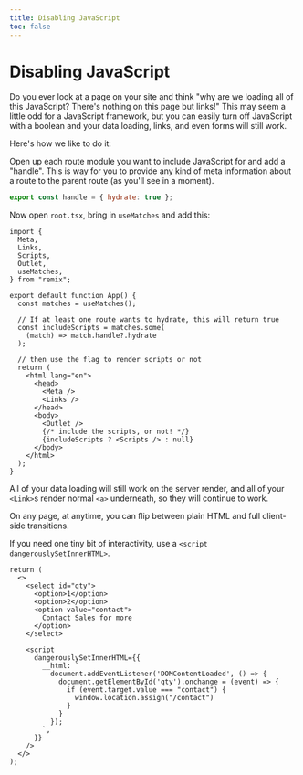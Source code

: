```yaml
---
title: Disabling JavaScript
toc: false
---
```


# Disabling JavaScript

Do you ever look at a page on your site and think "why are we loading all of this JavaScript? There's nothing on this page but links!" This may seem a little odd for a JavaScript framework, but you can easily turn off JavaScript with a boolean and your data loading, links, and even forms will still work.

Here's how we like to do it:

Open up each route module you want to include JavaScript for and add a "handle". This is way for you to provide any kind of meta information about a route to the parent route (as you'll see in a moment).

```js
export const handle = { hydrate: true };
```

Now open `root.tsx`, bring in `useMatches` and add this:

```tsx [6,10,13-15,27]
import {
  Meta,
  Links,
  Scripts,
  Outlet,
  useMatches,
} from "remix";

export default function App() {
  const matches = useMatches();

  // If at least one route wants to hydrate, this will return true
  const includeScripts = matches.some(
    (match) => match.handle?.hydrate
  );

  // then use the flag to render scripts or not
  return (
    <html lang="en">
      <head>
        <Meta />
        <Links />
      </head>
      <body>
        <Outlet />
        {/* include the scripts, or not! */}
        {includeScripts ? <Scripts /> : null}
      </body>
    </html>
  );
}
```

All of your data loading will still work on the server render, and all of your `<Link>`s render normal `<a>` underneath, so they will continue to work.

On any page, at anytime, you can flip between plain HTML and full client-side transitions.

If you need one tiny bit of interactivity, use a `<script dangerouslySetInnerHTML>`.

```tsx
return (
  <>
    <select id="qty">
      <option>1</option>
      <option>2</option>
      <option value="contact">
        Contact Sales for more
      </option>
    </select>

    <script
      dangerouslySetInnerHTML={{
        __html: `
          document.addEventListener('DOMContentLoaded', () => {
            document.getElementById('qty').onchange = (event) => {
              if (event.target.value === "contact") {
                window.location.assign("/contact")
              }
            }
          });
        `,
      }}
    />
  </>
);
```
